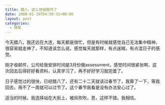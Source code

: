 ```yaml
---
title: 腊八，这么快就腊月了
date: 2008-01-16T04:50:31+00:00
layout: post
categories:
  - 随笔
---
```


今天腊八，我还远在大连，每天都是很忙，但是有时候就感觉自己无法集中精神，很容易就走神了，不知道该怎么说。感觉每天就那样，有点迷糊，有点混日子的感觉。

刚才收邮件，公司给我安排时间是3月份做assessment，感觉时间很紧张啊，这次回去后得好好看资料，认真学习了，再不好好学习就完蛋了。

日子感觉过的很快，已经腊八了，还有二十二天就该过春节了，我算了一下，等我回去，用不了一周就可以过节了。这个春节我看是没有办法安心过了。

适当的时候，我选择站在大街上，被风吹吹，恩，这样不错。我相信。